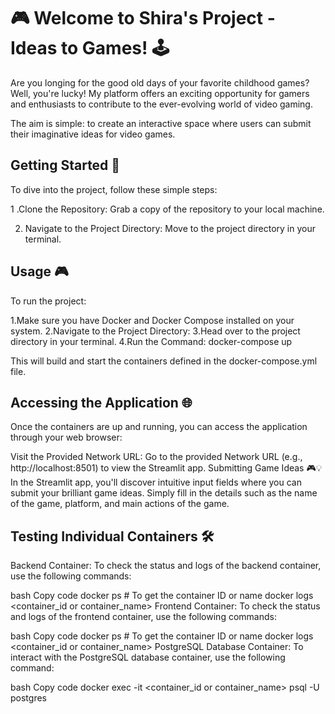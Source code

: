 # 🎮 Welcome to Shira's Project - Ideas to Games! 🕹️
Are you longing for the good old days of your favorite childhood games? 
Well, you're lucky!
My platform offers an exciting opportunity for gamers and enthusiasts to contribute to the ever-evolving world of video gaming.

The aim is simple: to create an interactive space where users can submit their imaginative ideas for video games.

## Getting Started 🚀
To dive into the project, follow these simple steps:

  1 .Clone the Repository: 
  Grab a copy of the repository to your local machine.


  2. Navigate to the Project Directory: Move to the project directory in your terminal.

## Usage 🎮
To run the project:

1.Make sure you have Docker and Docker Compose installed on your system.
2.Navigate to the Project Directory: 
3.Head over to the project directory in your terminal.
4.Run the Command: 
  docker-compose up

This will build and start the containers defined in the docker-compose.yml file.


## Accessing the Application 🌐

Once the containers are up and running, you can access the application through your web browser:

Visit the Provided Network URL: Go to the provided Network URL (e.g., http://localhost:8501) to view the Streamlit app.
Submitting Game Ideas 🎮💡
In the Streamlit app, you'll discover intuitive input fields where you can submit your brilliant game ideas. Simply fill in the details such as the name of the game, platform, and main actions of the game.

## Testing Individual Containers 🛠️
Backend Container:
To check the status and logs of the backend container, use the following commands:

bash
Copy code
docker ps # To get the container ID or name
docker logs <container_id or container_name>
Frontend Container:
To check the status and logs of the frontend container, use the following commands:

bash
Copy code
docker ps # To get the container ID or name
docker logs <container_id or container_name>
PostgreSQL Database Container:
To interact with the PostgreSQL database container, use the following command:

bash
Copy code
docker exec -it <container_id or container_name> psql -U postgres

